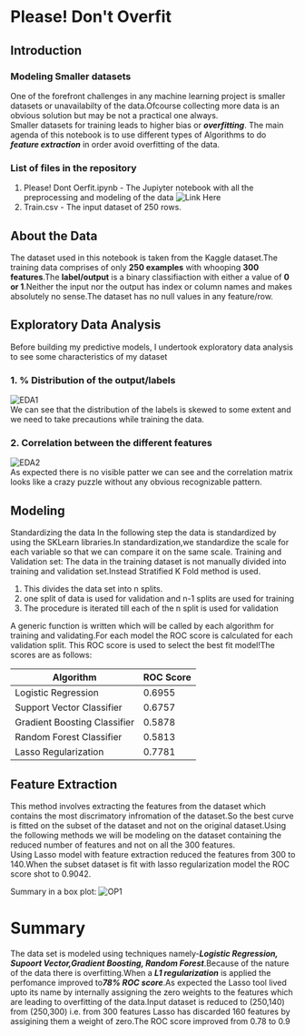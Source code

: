 # Please! Don't Overfit
## Introduction
### Modeling Smaller datasets <br>
One of the forefront challenges in any machine learning project is smaller datasets or unavailabilty of the data.Ofcourse collecting more data is an obvious solution but may be not a practical one always. <br>
Smaller datasets for training leads to higher bias or ***overfitting***.
The main agenda of this notebook is to use different types of Algorithms to do ***feature extraction*** in order avoid overfitting of the data.
### List of files in the repository
1. Please! Dont Oerfit.ipynb - The Jupiyter notebook with all the preprocessing and modeling of the data
![Link Here](https://github.com/A-Aparna/Please-Don-t-Overfit/blob/master/please!%20dont%20overfit.ipynb)
2. Train.csv - The input dataset of 250 rows.
## About the Data
The dataset used in this notebook is taken from the Kaggle dataset.The training data comprises of only **250 examples** with whooping **300 features**.The **label/output** is a binary classifiaction with either a value of **0 or 1**.Neither the input nor the output has index or column names and makes absolutely no sense.The dataset has no null values in any feature/row.
## Exploratory Data Analysis
Before building my predictive models, I undertook exploratory data analysis to see some characteristics of my dataset
### 1. % Distribution of the output/labels
![EDA1](https://github.com/A-Aparna/Please-Don-t-Overfit/blob/master/Images/EDA_label.jpg)<br>
We can see that the distribution of the labels is skewed to some extent and we need to take precautions while training the data.
### 2. Correlation between the different features
![EDA2](https://github.com/A-Aparna/Please-Don-t-Overfit/blob/master/Images/EDA_correlation.jpg) <br>
As expected there is no visible patter we can see and the correlation matrix looks like a crazy puzzle without any obvious recognizable pattern.
## Modeling
Standardizing the data In the following step the data is standardized by using the SKLearn libraries.In standardization,we standardize the scale for each variable so that we can compare it on the same scale.
Training and Validation set: The data in the training dataset is not manually divided into training and validation set.Instead Stratified K Fold method is used.
1. This divides the data set into n splits.
2. one split of data is used for validation and n-1 splits are used for training
3. The procedure is iterated till each of the n split is used for validation

A generic function is written which will be called by each algorithm for training and validating.For each model the ROC score is calculated for each validation split.
This ROC score is used to select the best fit model!The scores are as follows:

Algorithm | ROC Score
------------ | -------------
Logistic Regression | 0.6955
Support Vector Classifier | 0.6757
Gradient Boosting Classifier | 0.5878
Random Forest Classifier | 0.5813
Lasso Regularization | 0.7781

## Feature Extraction
This method involves extracting the features from the dataset which contains the most discrimatory infromation of the dataset.So the best curve is fitted on the subset of the dataset and not on the original dataset.Using the following methods we will be modeling on the dataset containing the reduced number of features and not on all the 300 features.<br>
Using Lasso model with feature extraction reduced the features from 300 to 140.When the subset dataset is fit with lasso regularization model the ROC score shot to 0.9042.<br>

Summary in a box plot:
![OP1](https://github.com/A-Aparna/Please-Don-t-Overfit/blob/master/Images/ROCScore_boxplot.jpg) <br>

# Summary
The data set is modeled using techniques namely-***Logistic Regression, Supoort Vector,Gradient Boosting, Random Forest***.Because of the nature of the data there is overfitting.When a ***L1 regularization*** is applied the perfomance improved to***78% ROC score***.As expected the Lasso tool lived upto its name by internally assigning the zero weights to the features which are leading to overfitting of the data.Input dataset is reduced to (250,140) from (250,300) i.e. from 300 features Lasso has discarded 160 features by assigining them a weight of zero.The ROC score improved from 0.78 to 0.9
